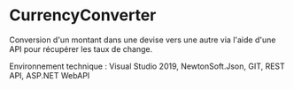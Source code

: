 # CurrencyConverter
Conversion d'un montant dans une devise vers une autre via l'aide d'une API pour récupérer les taux de change.
























Environnement technique : Visual Studio 2019, NewtonSoft.Json, GIT, REST API, ASP.NET WebAPI
